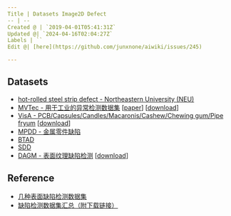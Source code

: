 ```yaml
---
Title | Datasets Image2D Defect
-- | --
Created @ | `2019-04-01T05:41:31Z`
Updated @| `2024-04-16T02:04:27Z`
Labels | ``
Edit @| [here](https://github.com/junxnone/aiwiki/issues/245)

---
```


## Datasets
- [hot-rolled steel strip defect - Northeastern University (NEU)](http://faculty.neu.edu.cn/yunhyan/NEU_surface_defect_database.html)
- [MVTec - 用于工业的异常检测数据集](https://www.mvtec.com/company/research/datasets/mvtec-ad) [[paper](https://www.mvtec.com/fileadmin/Redaktion/mvtec.com/company/research/datasets/mvtec_ad.pdf)] [[download](https://www.mydrive.ch/shares/38536/3830184030e49fe74747669442f0f282/download/420938113-1629952094/mvtec_anomaly_detection.tar.xz)]
- [VisA - PCB/Capsules/Candles/Macaronis/Cashew/Chewing gum/Pipe fryum](https://github.com/amazon-science/spot-diff?tab=readme-ov-file#data-description) [[download](https://amazon-visual-anomaly.s3.us-west-2.amazonaws.com/VisA_20220922.tar)]
- [MPDD - 金属零件缺陷](https://github.com/stepanje/MPDD)
- [BTAD](http://avires.dimi.uniud.it/papers/btad/btad.zip)
- [SDD](https://www.vicos.si/resources/kolektorsdd/)
- [DAGM - 表面纹理缺陷检测](https://www.kaggle.com/datasets/mhskjelvareid/dagm-2007-competition-dataset-optical-inspection) [[download](https://zenodo.org/records/8086136)]



## Reference
- [几种表面缺陷检测数据集](https://zhuanlan.zhihu.com/p/59836697)
- [缺陷检测数据集汇总（附下载链接）](https://aijishu.com/a/1060000000087666)
